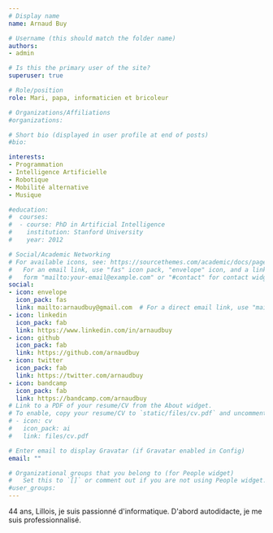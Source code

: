 ```yaml
---
# Display name
name: Arnaud Buy

# Username (this should match the folder name)
authors:
- admin

# Is this the primary user of the site?
superuser: true

# Role/position
role: Mari, papa, informaticien et bricoleur

# Organizations/Affiliations
#organizations:

# Short bio (displayed in user profile at end of posts)
#bio:

interests:
- Programmation 
- Intelligence Artificielle
- Robotique
- Mobilité alternative
- Musique

#education:
#  courses:
#  - course: PhD in Artificial Intelligence
#    institution: Stanford University
#    year: 2012

# Social/Academic Networking
# For available icons, see: https://sourcethemes.com/academic/docs/page-builder/#icons
#   For an email link, use "fas" icon pack, "envelope" icon, and a link in the
#   form "mailto:your-email@example.com" or "#contact" for contact widget.
social:
- icon: envelope
  icon_pack: fas
  link: mailto:arnaudbuy@gmail.com  # For a direct email link, use "mailto:test@example.org".
- icon: linkedin
  icon_pack: fab
  link: https://www.linkedin.com/in/arnaudbuy
- icon: github
  icon_pack: fab
  link: https://github.com/arnaudbuy
- icon: twitter
  icon_pack: fab
  link: https://twitter.com/arnaudbuy
- icon: bandcamp
  icon_pack: fab
  link: https://bandcamp.com/arnaudbuy
# Link to a PDF of your resume/CV from the About widget.
# To enable, copy your resume/CV to `static/files/cv.pdf` and uncomment the lines below.
# - icon: cv
#   icon_pack: ai
#   link: files/cv.pdf

# Enter email to display Gravatar (if Gravatar enabled in Config)
email: ""

# Organizational groups that you belong to (for People widget)
#   Set this to `[]` or comment out if you are not using People widget.
#user_groups:
---
```


44 ans, Lillois, je suis passionné d'informatique. D'abord autodidacte, je me suis professionnalisé.
